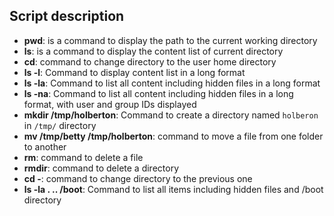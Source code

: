 ## Script description
* **pwd**: is a command to display the path to the current working directory
* **ls**: is a command to display the content list of current directory
* **cd**: command to change directory to the user home directory
* **ls -l**: Command to display content list in a long format
* **ls -la**: Command to list all content including hidden files in a long format
* **ls -na**: Command to list all content including hidden files in a long format, with user and group IDs displayed
* **mkdir /tmp/holberton**: Command to create a directory named `holberon` in `/tmp/` directory
* **mv /tmp/betty /tmp/holberton**: command to move a file from one folder to another
* **rm**: command to delete a file
* **rmdir**: command to delete a directory
* **cd -**: command to change directory to the previous one
* **ls -la . .. /boot**: Command to list all items including hidden files and /boot directory